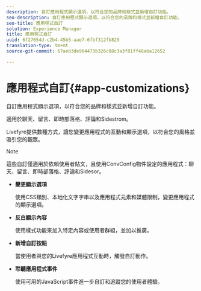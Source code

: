 ```yaml
---
description: 自訂應用程式顯示選項，以符合您的品牌和樣式並新增自訂功能。
seo-description: 自訂應用程式顯示選項，以符合您的品牌和樣式並新增自訂功能。
seo-title: 應用程式自訂
solution: Experience Manager
title: 應用程式自訂
uuid: 6f27654d-c2b4-45b5-aae7-6fbf312fb829
translation-type: tm+mt
source-git-commit: 67aeb3de964473b326c88c3a3f81ff48a6a12652

---
```



# 應用程式自訂{#app-customizations}

自訂應用程式顯示選項，以符合您的品牌和樣式並新增自訂功能。

適用於聊天、留言、即時部落格、評論和Sidestrom。

Livefyre提供數種方式，讓您變更應用程式的互動和顯示選項，以符合您的風格並吸引您的觀眾。

>[!NOTE]
>
>這些自訂僅適用於依賴使用者貼文，且使用ConvConfig物件設定的應用程式：聊天、留言、即時部落格、評論和Sidesor。

* **變更顯示選項**

   使用CSS類別、本地化文字字串以及應用程式元素和媒體限制，變更應用程式的顯示選項。

* **反白顯示內容**

   使用樣式功能來加入特定內容或使用者群組，並加以推廣。

* **新增自訂按鈕**

   當使用者與您的Livefyre應用程式互動時，觸發自訂動作。

* **聆聽應用程式事件**

   使用可用的JavaScript事件進一步自訂和追蹤您的使用者體驗。

